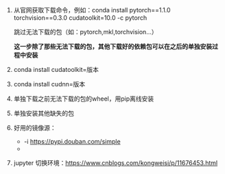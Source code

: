 1. 从官网获取下载命令，例如：conda install pytorch==1.1.0 torchvision==0.3.0 cudatoolkit=10.0 -c pytorch

   跳过无法下载的包（如：pytorch,mkl,torchvision...）

   **这一步除了那些无法下载的包，其他下载好的依赖包可以在之后的单独安装过程中安装**

2. conda install cudatoolkit=版本

3. conda install cudnn=版本

4. 单独下载之前无法下载的包的wheel，用pip离线安装

5. 单独安装其他缺失的包

6. 好用的镜像源：

   - -i https://pypi.douban.com/simple
   - 
7. jupyter 切换环境：https://www.cnblogs.com/kongweisi/p/11676453.html
